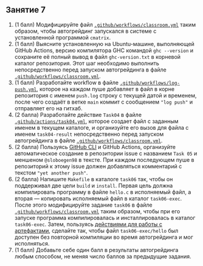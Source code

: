 ## Занятие 7

1. (1 балл) Модифицируйте файл [`.github/workflows/classroom.yml`](.github/workflows/classroom.yml) таким 
образом, чтобы автогрейдинг запускался в системе с установленной программой `cmatrix`.
2. (1 балл) Выясните установленную на Ubuntu-машине, выполняющей GitHub Actions, версию компилятора GHC командой `ghc --version`
и сохраните её полный вывод в файл `ghc-version.txt` в корневой каталог репозитория. Этот шаг необходимо выполнить 
непосредственно перед запуском автогрейдинга в файле [`.github/workflows/classroom.yml`](.github/workflows/classroom.yml).
3. (1 балл) Разработайте workflow в файле [`.github/workflows/log-push.yml`](.github/workflows/log-push.yml), 
которое на каждом пуше добавляет в файл в корне репозитория с именем `push.log` строку с текущей датой и временем, 
после чего создаёт в ветке `main` коммит с сообщением `"log push"` и отправляет его на гитхаб.
4. (2 балла) Разработайте действие `Task04` в файле [`.github/actions/task04.yml`](.github/actions/task04.yml), 
которое создает файл с заданным именем в текущем каталоге, и организуйте его вызов для файла с именем `task04-result` 
непосредственно перед запуском автогрейдинга в файле [`.github/workflows/classroom.yml`](.github/workflows/classroom.yml).
5. (2 балла) Пользуясь [GitHub CLI](https://docs.github.com/en/actions/advanced-guides/using-github-cli-in-workflows)
и GitHub Actions, организуйте автоматическое создание в репозитории issue с названием `Task 05` и меншеном  `@sloboegen98` в тексте.
При каждом последующем пуше в репозиторий к этому issue должен добавляться комментарий с текстом `"yet another push"`.
6. (2 балла) Напишите `Makefile` в каталоге `task06` так, чтобы он поддерживал две цели `build` и `install`. Первая цель
должна компилировать программу в файле `hello.c` в исполняемый файл, а вторая — копировать исполняемый файл в каталог
`task06-exec`. После этого модифицируйте задание `task06` в файле [`.github/workflows/classroom.yml`](.github/workflows/classroom.yml) таким
образом, чтобы при его запуске программа компилировалась и инсталлировалась в каталог `task06-exec`. Затем, пользуясь 
[действиями для работы с артефактами](https://docs.github.com/en/actions/advanced-guides/storing-workflow-data-as-artifacts),
сделайте так, чтобы файл `task06-exec/hello` был доступен без повторной компиляции во время автогрейдинга и мог исполняться.
7. (1 балл) Добавьте себе один балл в результаты автогрейдинга любым способом, не меняя число баллов за предыдущие задания.
